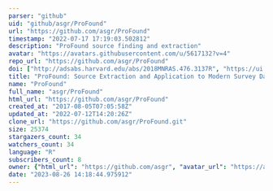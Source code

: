 ```yaml
---
parser: "github"
uid: "github/asgr/ProFound"
url: "https://github.com/asgr/ProFound"
timestamp: "2022-07-17 17:19:03.502812"
description: "ProFound source finding and extraction"
avatar: "https://avatars.githubusercontent.com/u/5617132?v=4"
repo_url: "https://github.com/asgr/ProFound"
doi: ["http://adsabs.harvard.edu/abs/2018MNRAS.476.3137R", "https://ui.adsabs.harvard.edu/abs/2018ascl.soft04006R/abstract"]
title: "ProFound: Source Extraction and Application to Modern Survey Data"
name: "ProFound"
full_name: "asgr/ProFound"
html_url: "https://github.com/asgr/ProFound"
created_at: "2017-08-05T07:05:58Z"
updated_at: "2022-07-12T14:20:26Z"
clone_url: "https://github.com/asgr/ProFound.git"
size: 25374
stargazers_count: 34
watchers_count: 34
language: "R"
subscribers_count: 8
owner: {"html_url": "https://github.com/asgr", "avatar_url": "https://avatars.githubusercontent.com/u/5617132?v=4", "login": "asgr", "type": "User"}
date: "2023-08-26 14:18:44.975912"
---
```

